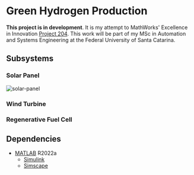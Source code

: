 # Green Hydrogen Production

**This project is in development**. It is my attempt to MathWorks' Excellence in Innovation [Project 204](https://github.com/mathworks/MathWorks-Excellence-in-Innovation/tree/main/projects/Green%20Hydrogen%20Production). This work will be part of my MSc in Automation and Systems Engineering at the Federal University of Santa Catarina. 

## Subsystems

### Solar Panel 

![solar-panel](https://user-images.githubusercontent.com/31492967/179399809-d9263cd4-f10a-4095-8ca8-7a142736ec97.png)

### Wind Turbine

### Regenerative Fuel Cell

## Dependencies
- [MATLAB](https://www.mathworks.com/products/matlab.html) R2022a
  - [Simulink](https://www.mathworks.com/products/simulink.html)
  - [Simscape](https://www.mathworks.com/products/simscape.html)
